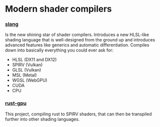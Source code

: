 # Modern shader compilers

### [slang](https://github.com/shader-slang/slang)
Is the new shining star of shader compilers. Introduces a new HLSL-like shading language that is well-designed from the ground up and introduces advanced features like generics and automatic differentiation. Compiles down into basically everything you could ever ask for:
* HLSL (DX11 and DX12)
* SPIRV (Vulkan)
* GLSL (Vulkan)
* MSL (Metal)
* WGSL (WebGPU)
* CUDA
* CPU

### [rust-gpu](https://github.com/Rust-GPU/rust-gpu/)
This project, compiling rust to SPIRV shaders, that can then be transpiled further into other shading languages.
